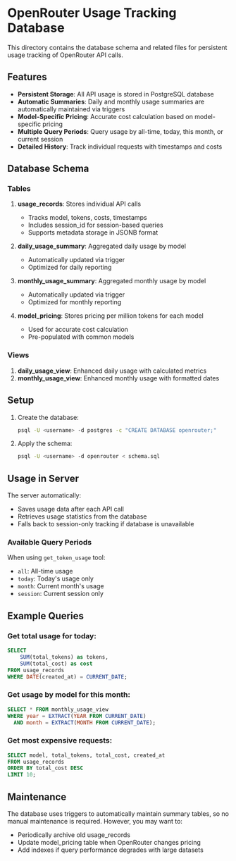 # OpenRouter Usage Tracking Database

This directory contains the database schema and related files for persistent usage tracking of OpenRouter API calls.

## Features

- **Persistent Storage**: All API usage is stored in PostgreSQL database
- **Automatic Summaries**: Daily and monthly usage summaries are automatically maintained via triggers
- **Model-Specific Pricing**: Accurate cost calculation based on model-specific pricing
- **Multiple Query Periods**: Query usage by all-time, today, this month, or current session
- **Detailed History**: Track individual requests with timestamps and costs

## Database Schema

### Tables

1. **usage_records**: Stores individual API calls
   - Tracks model, tokens, costs, timestamps
   - Includes session_id for session-based queries
   - Supports metadata storage in JSONB format

2. **daily_usage_summary**: Aggregated daily usage by model
   - Automatically updated via trigger
   - Optimized for daily reporting

3. **monthly_usage_summary**: Aggregated monthly usage by model
   - Automatically updated via trigger
   - Optimized for monthly reporting

4. **model_pricing**: Stores pricing per million tokens for each model
   - Used for accurate cost calculation
   - Pre-populated with common models

### Views

1. **daily_usage_view**: Enhanced daily usage with calculated metrics
2. **monthly_usage_view**: Enhanced monthly usage with formatted dates

## Setup

1. Create the database:
   ```bash
   psql -U <username> -d postgres -c "CREATE DATABASE openrouter;"
   ```

2. Apply the schema:
   ```bash
   psql -U <username> -d openrouter < schema.sql
   ```

## Usage in Server

The server automatically:
- Saves usage data after each API call
- Retrieves usage statistics from the database
- Falls back to session-only tracking if database is unavailable

### Available Query Periods

When using `get_token_usage` tool:
- `all`: All-time usage
- `today`: Today's usage only
- `month`: Current month's usage
- `session`: Current session only

## Example Queries

### Get total usage for today:
```sql
SELECT 
    SUM(total_tokens) as tokens,
    SUM(total_cost) as cost
FROM usage_records
WHERE DATE(created_at) = CURRENT_DATE;
```

### Get usage by model for this month:
```sql
SELECT * FROM monthly_usage_view
WHERE year = EXTRACT(YEAR FROM CURRENT_DATE)
  AND month = EXTRACT(MONTH FROM CURRENT_DATE);
```

### Get most expensive requests:
```sql
SELECT model, total_tokens, total_cost, created_at
FROM usage_records
ORDER BY total_cost DESC
LIMIT 10;
```

## Maintenance

The database uses triggers to automatically maintain summary tables, so no manual maintenance is required. However, you may want to:

- Periodically archive old usage_records
- Update model_pricing table when OpenRouter changes pricing
- Add indexes if query performance degrades with large datasets